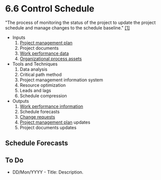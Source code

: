 # 6.6 Control Schedule

"The process of monitoring the status of the project to update the project
schedule and manage changes to the schedule baseline."
[[1]](../home.md#references)

- Inputs
  1. [Project management plan](../04-integration/4.2-develop-project-management-plan.md)
  2. Project documents
  3. [Work performance data](../00-project-files/06-work-performance/00-work-performance.md#work-performance-data)
  4. [Organizational process assets](../00-project-files/02-organizational-process-assets/00-organizational-process-assets.md)
- Tools and Techniques
  1. Data analysis
  2. Critical path method
  3. Project management information system
  4. Resource optimization
  5. Leads and lags
  6. Schedule compression
- Outputs
  1. [Work performance information](../00-project-files/06-work-performance/00-work-performance.md#work-performance-information)
  2. Schedule forecasts
  3. [Change requests](../00-project-files/04-change-requests/00-change-requests.md)
  4. [Project management plan](../04-integration/4.2-develop-project-management-plan.md) updates
  5. Project documents updates

## Schedule Forecasts

## To Do

- DD/Mon/YYYY - Title: Description.
